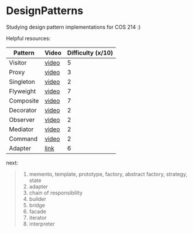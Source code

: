# DesignPatterns
Studying design pattern implementations for COS 214 :)

Helpful resources:

| Pattern | Video | Difficulty (x/10) | 
| ----------- | ----------- | ----------- |
| Visitor | [video](https://www.youtube.com/watch?v=DZPJdq4JfWE)| 5
| Proxy | [video](https://www.youtube.com/watch?v=NwaabHqPHeM) | 3
| Singleton | [video](https://www.youtube.com/watch?v=hUE_j6q0LTQ) | 2
| Flyweight | [video](https://www.youtube.com/watch?v=jAv2ZrTBXso) | 7
| Composite | [video](https://www.youtube.com/watch?v=wQndxfmPCTc) | 7
| Decorator | [video](https://www.youtube.com/watch?v=GCraGHx6gso) | 2
| Observer | [video](https://www.youtube.com/watch?v=_BpmfnqjgzQ) | 2
| Mediator | [video](https://www.youtube.com/watch?v=h8prqcBDIZ8) | 2
| Command | [video](https://www.youtube.com/watch?v=9qA5kw8dcSU) | 2
| Adapter | [link](https://www.geeksforgeeks.org/adapter-pattern/) | 6


next:
> 1) memento, template, prototype, factory, abstract factory, strategy, state </br>
> 2) adapter </br>
> 3) chain of responsibility </br>
> 4) builder </br>
> 5) bridge </br>
> 6) facade </br>
> 7) iterator </br>
> 8) interpreter </br>
